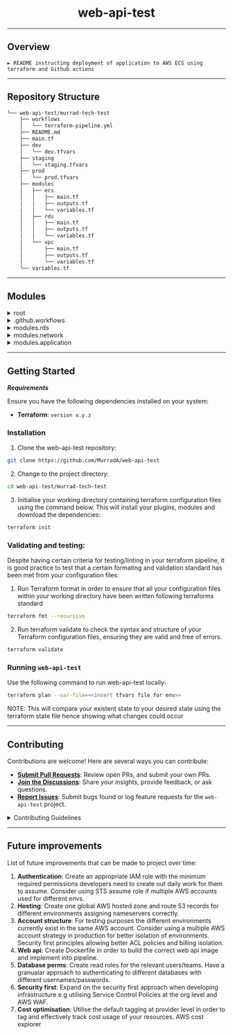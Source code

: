 <p align="center">
    <h1 align="center">web-api-test</h1>
</p>
<hr>

##  Overview

<code>► README instructing deployment of application to AWS ECS using terraform and Github actions </code>

---

##  Repository Structure

```sh
└── web-api-test/murrad-tech-test
    ├── workflows
    │   └── terraform-pipeline.yml
    ├── README.md
    ├── main.tf
    ├── dev
    │   └── dev.tfvars
    ├── staging
    │   └── staging.tfvars
    ├── prod
    │   └── prod.tfvars
    ├── modules
    │   ├── ecs
    │   │   ├── main.tf
    │   │   ├── outputs.tf
    │   │   └── variables.tf
    │   ├── rds
    │   │   ├── main.tf
    │   │   ├── outputs.tf
    │   │   └── variables.tf
    │   └── vpc
    │       ├── main.tf
    │       ├── outputs.tf
    │       └── variables.tf
    └── variables.tf
```

---

##  Modules

<details closed><summary>root</summary>

| File                                                                                           | Summary                         |
| ---                                                                                            | ---                             |
| [main.tf](https://github.com/MurradA/web-api-test/blob/main/murrad-tech-test/main.tf)           | <code>► Main Configuration to call modules</code> |
| [variables.tf](https://github.com/MurradA/web-api-test/blob/main/murrad-tech-test/variables.tf) | <code>► variables</code> |

</details>

<details closed><summary>.github.workflows</summary>

| File                                                                                                                                 | Summary                         |
| ---                                                                                                                                  | ---                             |
| [terraform-pipeline.yml](https://github.com/MurradA/web-api-test/blob/main/murrad-tech-test/workflows/terraform-pipeline.yml) | <code>► Pipeline</code> |

</details>

<details closed><summary>modules.rds</summary>

| File                                                                                                         | Summary                         |
| ---                                                                                                          | ---                             |
| [outputs.tf](https://github.com/MurradA/web-api-test/blob/main/murrad-tech-test/modules/rds/outputs.tf)     | <code>► Database Modules Outputs</code> |
| [main.tf](https://github.com/MurradA/web-api-test/blob/main/murrad-tech-test/modules/rds/main.tf)           | <code>► Database Modules Main</code> |
| [variables.tf](https://github.com/MurradA/web-api-test/blob/main/murrad-tech-test/modules/rds/variables.tf) | <code>► Database Modules Variables</code> |

</details>

<details closed><summary>modules.network</summary>

| File                                                                                                           | Summary                         |
| ---                                                                                                            | ---                             |
| [outputs.tf](https://github.com/MurradA/web-api-test/blob/main/murrad-tech-test/modules/vpc/outputs.tf)     | <code>► Network Modules Outputs</code> |
| [main.tf](https://github.com/MurradA/web-api-test/blob/main/murrad-tech-test/modules/vpc/main.tf)           | <code>► Network Modules Main</code> |
| [variables.tf](https://github.com/MurradA/web-api-test/blob/main/murrad-tech-test/modules/vpc/variables.tf) | <code>► Network Modules Variables</code> |

</details>

<details closed><summary>modules.application</summary>

| File                                                                                                               | Summary                         |
| ---                                                                                                                | ---                             |
| [outputs.tf](https://github.com/MurradA/web-api-test/blob/main/murrad-tech-test/modules/ecs/outputs.tf)     | <code>► Application Module Outputs</code> |
| [main.tf](https://github.com/MurradA/web-api-test/blob/main/murrad-tech-test/modules/ecs/main.tf)           | <code>► Application Module Main</code> |
| [variables.tf](https://github.com/MurradA/web-api-test/blob/main/murrad-tech-test/modules/ecs/variables.tf) | <code>► Application Module Variables</code> |

</details>

---

##  Getting Started

***Requirements***

Ensure you have the following dependencies installed on your system:

* **Terraform**: `version x.y.z`

###  Installation

1. Clone the web-api-test repository:

```sh
git clone https://github.com/MurradA/web-api-test
```

2. Change to the project directory:

```sh
cd web-api-test/murrad-tech-test
```

3. Initialise your working directory containing terraform configuration files using the command below. This will install your plugins, modules and download the dependencies:

```sh
terraform init
```

###  Validating and testing:

Despite having certain criteria for testing/linting in your terraform pipeline, it is good practice to test that a certain formating and validation standard has been met from your configuration files:

1. Run Terraform format in order to ensure that all your configuration files within your working directory have been written following terraforms standard

```sh
terraform fmt --recursive
```

2. Run terraform validate to check the syntax and structure of your Terraform configuration files, ensuring they are valid and free of errors.

```sh
terraform validate
```

###  Running `web-api-test`

Use the following command to run web-api-test locally:

```sh
terraform plan --var-file=<<insert tfvars file for env>>
```

NOTE: This will compare your existent state to your desired state using the terraform state file hence showing what changes could occur

---

##  Contributing

Contributions are welcome! Here are several ways you can contribute:

- **[Submit Pull Requests](https://github.com/MurradA/web-api-test/blob/main/CONTRIBUTING.md)**: Review open PRs, and submit your own PRs.
- **[Join the Discussions](https://github.com/MurradA/web-api-test/murrad-tech-test/discussions)**: Share your insights, provide feedback, or ask questions.
- **[Report Issues](https://github.com/MurradA/web-api-test/murrad-tech-test/issues)**: Submit bugs found or log feature requests for the `web-api-test` project.

<details closed>
    <summary>Contributing Guidelines</summary>

1. **Begin by Forking the Repository**: Initial step required is to fork the repository to your github account.
2. **Clone repository**: Execute the command below in order to clone the repository locally using a git client.
   ```sh
   git clone https://github.com/MurradA/web-api-test
   ```
3. **Branching strategy**: It is always best practice to create a new branch giving it a descriptive name relevant to the task.
   ```sh
   git checkout -b new-feature-x
   ```
4. **Select changes you wish to add**: Add the changes of the files you wish to deploy.
   ```sh
   git add <<file-name>>
   ```
5. **Commit Your Changes**: Commit with a clear message describing your updates. It is best practice to construct a commit message in an imperative mood e.g 'fix typo' rather than 'fixed typo'
   ```sh
   git commit -m 'Implemented new feature x.'
   ```
6. **Push changes to GitHub**: Push the changes that you have made to the forked GitHub repo.
   ```sh
   git push origin new-feature-x
   ```
7. **Submit a Pull Request**: Create a PR against the original project repository that clearly describes the changes that you have made. It is best practice to wait for your PR to be reviewed and approved before merging into the main branch.
Make sure to test the existing changes to ensure that the pipeline still successful runs and your changes should not break anything.

</details>

---

##  Future improvements

List of future improvements that can be made to project over time:

1. **Authentication**: Create an appropriate IAM role with the minimum required permissions developers need to create out daily work for them to assume. Consider using STS assume role if multiple AWS accounts used for different envs.
2. **Hosting**: Create one global AWS hosted zone and route 53 records for different environments assigning nameservers correctly.
3. **Account structure**: For testing purposes the different environments currently exist in the same AWS account. Consider using a multiple AWS account strategy in production for better isolation of environments. Security first principles allowing better ACL policies and billing isolation.
4. **Web api**: Create Dockerfile in order to build the correct web api image and implement into pipeline.
5. **Database perms**: Create read roles for the relevant users/teams. Have a granualar approach to authenticating to different databases with different usernames/passwords.
6. **Security first**: Expand on the security first approach when developing infrastructure e.g utilising Service Control Policies at the org level and AWS WAF.
7. **Cost optimisation**: Utilise the default tagging at provider level in order to tag and effectively track cost usage of your resources. AWS cost explorer
